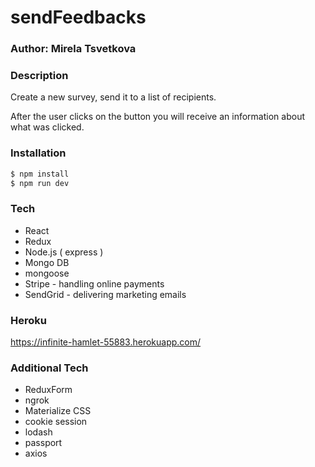 # sendFeedbacks
### Author: Mirela Tsvetkova

### Description

Create a new survey, send it to a list of recipients. 

After the user clicks on the button you will receive an information about what was clicked.

### Installation
```sh
$ npm install 
$ npm run dev
```

### Tech
- React
- Redux
- Node.js ( express )
- Mongo DB
- mongoose
- Stripe - handling online payments
- SendGrid - delivering marketing emails

### Heroku
https://infinite-hamlet-55883.herokuapp.com/

### Additional Tech
- ReduxForm
- ngrok
- Materialize CSS
- cookie session
- lodash
- passport
- axios